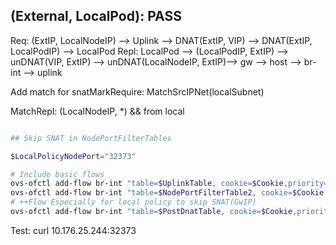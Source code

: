 ## (External, LocalPod): PASS

Req: (ExtIP, LocalNodeIP)  --> Uplink --> DNAT(ExtIP, VIP) --> DNAT(ExtIP, LocalPodIP) --> LocalPod
Repl: LocalPod --> (LocalPodIP, ExtIP) --> unDNAT(VIP, ExtIP) --> unDNAT(LocalNodeIP, ExtIP)--> gw --> host --> br-int --> uplink

Add match for snatMarkRequire: MatchSrcIPNet(localSubnet)

MatchRepl: (LocalNodeIP, *) && from local


``` powershell

## Skip SNAT in NodePortFilterTables

$LocalPolicyNodePort="32373"

# Include basic flows
ovs-ofctl add-flow br-int "table=$UplinkTable, cookie=$Cookie,priority=210,$markTrafficFromUplink,ip,nw_dst=$LocalNodeIP,tcp,tp_dst=$LocalPolicyNodePort actions=resubmit(,$NodePortFilterTable1)"
ovs-ofctl add-flow br-int "table=$NodePortFilterTable2, cookie=$Cookie,priority=200,ip,tcp,tp_dst=$LocalPolicyNodePort actions=ct(table=$DnatTable,zone=$DnatCTZone,nat)"
# ++Flow Especially for local policy to skip SNAT(GwIP)
ovs-ofctl add-flow br-int "table=$PostDnatTable, cookie=$Cookie,priority=200,ip,tcp,tp_dst=$LocalPolicyNodePort actions=resubmit(,$PostSnatTable)"

```

Test:
curl 10.176.25.244:32373